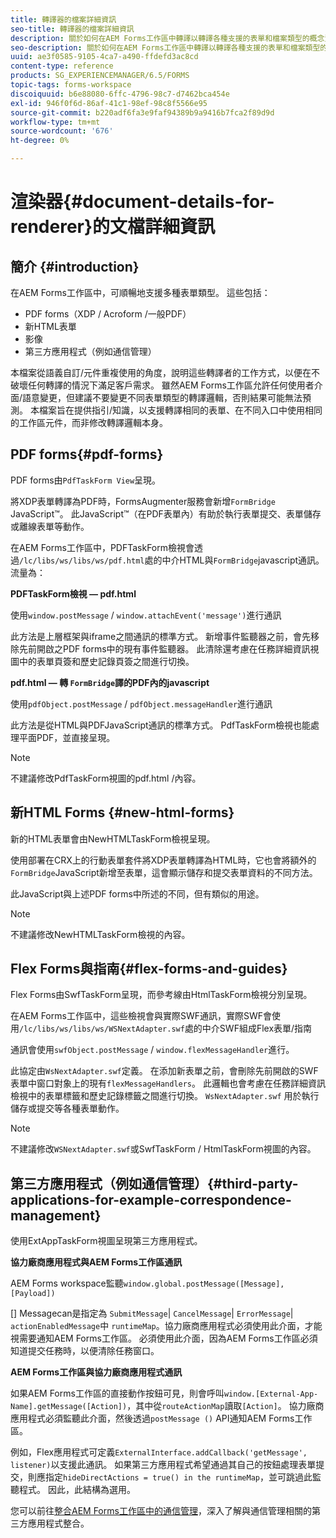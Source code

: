 ```yaml
---
title: 轉譯器的檔案詳細資訊
seo-title: 轉譯器的檔案詳細資訊
description: 關於如何在AEM Forms工作區中轉譯以轉譯各種支援的表單和檔案類型的概念資訊。
seo-description: 關於如何在AEM Forms工作區中轉譯以轉譯各種支援的表單和檔案類型的概念資訊。
uuid: ae3f0585-9105-4ca7-a490-ffdefd3ac8cd
content-type: reference
products: SG_EXPERIENCEMANAGER/6.5/FORMS
topic-tags: forms-workspace
discoiquuid: b6e88080-6ffc-4796-98c7-d7462bca454e
exl-id: 946f0f6d-86af-41c1-98ef-98c8f5566e95
source-git-commit: b220adf6fa3e9faf94389b9a9416b7fca2f89d9d
workflow-type: tm+mt
source-wordcount: '676'
ht-degree: 0%

---
```


# 渲染器{#document-details-for-renderer}的文檔詳細資訊

## 簡介 {#introduction}

在AEM Forms工作區中，可順暢地支援多種表單類型。 這些包括：

* PDF forms（XDP / Acroform /一般PDF）
* 新HTML表單
* 影像
* 第三方應用程式（例如通信管理）

本檔案從語義自訂/元件重複使用的角度，說明這些轉譯者的工作方式，以便在不破壞任何轉譯的情況下滿足客戶需求。 雖然AEM Forms工作區允許任何使用者介面/語意變更，但建議不要變更不同表單類型的轉譯邏輯，否則結果可能無法預測。 本檔案旨在提供指引/知識，以支援轉譯相同的表單、在不同入口中使用相同的工作區元件，而非修改轉譯邏輯本身。

## PDF forms{#pdf-forms}

PDF forms由`PdfTaskForm View`呈現。

將XDP表單轉譯為PDF時，FormsAugmenter服務會新增`FormBridge` JavaScript™。 此JavaScript™（在PDF表單內）有助於執行表單提交、表單儲存或離線表單等動作。

在AEM Forms工作區中，PDFTaskForm檢視會透過`/lc/libs/ws/libs/ws/pdf.html`處的中介HTML與`FormBridge`javascript通訊。 流量為：

**PDFTaskForm檢視 — pdf.html**

使用`window.postMessage` / `window.attachEvent('message')`進行通訊

此方法是上層框架與iframe之間通訊的標準方式。 新增事件監聽器之前，會先移除先前開啟之PDF forms中的現有事件監聽器。 此清除還考慮在任務詳細資訊視圖中的表單頁簽和歷史記錄頁簽之間進行切換。

**pdf.html — 轉 `FormBridge`譯的PDF內的javascript**

使用`pdfObject.postMessage` / `pdfObject.messageHandler`進行通訊

此方法是從HTML與PDFJavaScript通訊的標準方式。 PdfTaskForm檢視也能處理平面PDF，並直接呈現。

>[!NOTE]
>
>不建議修改PdfTaskForm視圖的pdf.html /內容。

## 新HTML Forms {#new-html-forms}

新的HTML表單會由NewHTMLTaskForm檢視呈現。

使用部署在CRX上的行動表單套件將XDP表單轉譯為HTML時，它也會將額外的`FormBridge`JavaScript新增至表單，這會顯示儲存和提交表單資料的不同方法。

此JavaScript與上述PDF forms中所述的不同，但有類似的用途。

>[!NOTE]
>
>不建議修改NewHTMLTaskForm檢視的內容。

## Flex Forms與指南{#flex-forms-and-guides}

Flex Forms由SwfTaskForm呈現，而參考線由HtmlTaskForm檢視分別呈現。

在AEM Forms工作區中，這些檢視會與實際SWF通訊，實際SWF會使用`/lc/libs/ws/libs/ws/WSNextAdapter.swf`處的中介SWF組成Flex表單/指南

通訊會使用`swfObject.postMessage` / `window.flexMessageHandler`進行。

此協定由`WsNextAdapter.swf`定義。 在添加新表單之前，會刪除先前開啟的SWF表單中窗口對象上的現有`flexMessageHandlers`。 此邏輯也會考慮在任務詳細資訊檢視中的表單標籤和歷史記錄標籤之間進行切換。 `WsNextAdapter.swf` 用於執行儲存或提交等各種表單動作。

>[!NOTE]
>
>不建議修改`WSNextAdapter.swf`或SwfTaskForm / HtmlTaskForm視圖的內容。

## 第三方應用程式（例如通信管理）{#third-party-applications-for-example-correspondence-management}

使用ExtAppTaskForm視圖呈現第三方應用程式。

**協力廠商應用程式與AEM Forms工作區通訊**

AEM Forms workspace監聽`window.global.postMessage([Message],[Payload])`

[] Messagecan是指定為  `SubmitMessage`|  `CancelMessage`|  `ErrorMessage`| `actionEnabledMessage`中 `runtimeMap`。協力廠商應用程式必須使用此介面，才能視需要通知AEM Forms工作區。 必須使用此介面，因為AEM Forms工作區必須知道提交任務時，以便清除任務窗口。

**AEM Forms工作區與協力廠商應用程式通訊**

如果AEM Forms工作區的直接動作按鈕可見，則會呼叫`window.[External-App-Name].getMessage([Action])`，其中從`routeActionMap`讀取`[Action]`。 協力廠商應用程式必須監聽此介面，然後透過`postMessage ()` API通知AEM Forms工作區。

例如，Flex應用程式可定義`ExternalInterface.addCallback('getMessage', listener)`以支援此通訊。 如果第三方應用程式希望通過其自己的按鈕處理表單提交，則應指定`hideDirectActions = true() in the runtimeMap`，並可跳過此監聽程式。 因此，此結構為選用。

您可以前往[整合AEM Forms工作區中的通信管理](/help/forms/using/integrating-correspondence-management-html-workspace.md)，深入了解與通信管理相關的第三方應用程式整合。
